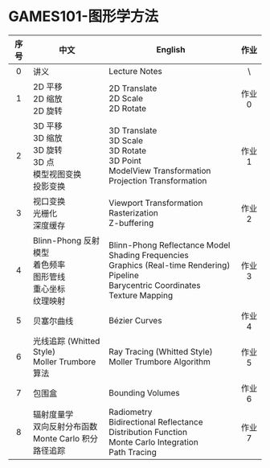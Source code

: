 # GAMES101-图形学方法

| 序号 | 中文                                                         | English                                                      |  作业  |
| :--: | ------------------------------------------------------------ | ------------------------------------------------------------ | :----: |
|  0   | 讲义                                                         | Lecture Notes                                                |   \    |
|  1   | 2D 平移<br />2D 缩放<br />2D 旋转                            | 2D Translate<br />2D Scale<br />2D Rotate                    | 作业 0 |
|  2   | 3D 平移<br />3D 缩放<br />3D 旋转 <br />3D 点<br />模型视图变换<br />投影变换 | 3D Translate<br />3D Scale<br />3D Rotate<br />3D Point<br />ModelView  Transformation<br />Projection Transformation | 作业 1 |
|  3   | 视口变换<br />光栅化<br />深度缓存                           | Viewport Transformation<br />Rasterization<br />Z-buffering  | 作业 2 |
|  4   | Blinn-Phong 反射模型<br />着色频率<br />图形管线<br />重心坐标<br />纹理映射 | Blinn-Phong Reflectance Model<br />Shading Frequencies<br />Graphics (Real-time Rendering) Pipeline<br />Barycentric Coordinates<br />Texture Mapping | 作业 3 |
|  5   | 贝塞尔曲线                                                   | Bézier Curves                                                | 作业 4 |
|  6   | 光线追踪 (Whitted Style)<br />Moller Trumbore 算法           | Ray Tracing (Whitted Style)<br />Moller Trumbore Algorithm   | 作业 5 |
|  7   | 包围盒                                                       | Bounding Volumes                                             | 作业 6 |
|  8   | 辐射度量学<br />双向反射分布函数<br />Monte Carlo 积分<br />路径追踪 | Radiometry<br />Bidirectional Reflectance Distribution Function<br />Monte Carlo Integration<br />Path Tracing | 作业 7 |

